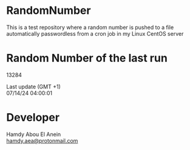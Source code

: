 # RandomNumber    
This is a test repository where a random number is pushed to a file automatically passwordless from a cron job in my Linux CentOS server    
# Random Number of the last run   
13284
      
Last update (GMT +1)    
07/14/24 04:00:01
# Developer    
Hamdy Abou El Anein   
hamdy.aea@protonmail.com
